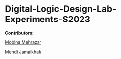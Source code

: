 # Digital-Logic-Design-Lab-Experiments-S2023

**Contributors:**

[Mobina Mehrazar](https://github.com/MobinaMhr)

[Mehdi Jamalkhah]()
